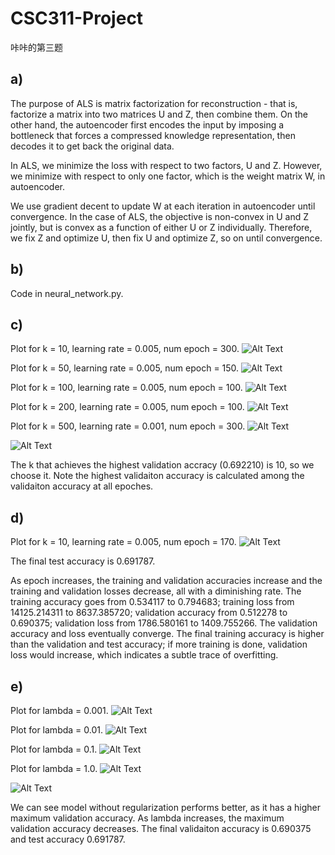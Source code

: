 # CSC311-Project
咔咔的第三题

## a)

The purpose of ALS is matrix factorization for reconstruction - that is, factorize a matrix into two matrices U and Z, then combine them. On the other hand, the autoencoder first encodes the input by imposing a bottleneck that forces a compressed knowledge representation, then decodes it to get back the original data.

In ALS, we minimize the loss with respect to two factors, U and Z. However, we minimize with respect to only one factor, which is the weight matrix W, in autoencoder.

We use gradient decent to update W at each iteration in autoencoder until convergence. In the case of ALS, the objective is non-convex in U and Z jointly, but is convex as a function of either U or Z individually. Therefore, we fix Z and optimize U, then fix U and optimize Z, so on until convergence. 


## b)

Code in neural_network.py.


## c)

Plot for k = 10, learning rate = 0.005, num epoch = 300.
![Alt Text](https://github.com/wsxwsx543/CSC311-Project/blob/kaka/starter_code/part_a/images/part_c/k%3D10/plot.png)

Plot for k = 50, learning rate = 0.005, num epoch = 150.
![Alt Text](https://github.com/wsxwsx543/CSC311-Project/blob/kaka/starter_code/part_a/images/part_c/k%3D50/plot.png)

Plot for k = 100, learning rate = 0.005, num epoch = 100.
![Alt Text](https://github.com/wsxwsx543/CSC311-Project/blob/kaka/starter_code/part_a/images/part_c/k%3D100/plot.png)

Plot for k = 200, learning rate = 0.005, num epoch = 100.
![Alt Text](https://github.com/wsxwsx543/CSC311-Project/blob/kaka/starter_code/part_a/images/part_c/k%3D200/plot.png)

Plot for k = 500, learning rate = 0.001, num epoch = 300.
![Alt Text](https://github.com/wsxwsx543/CSC311-Project/blob/kaka/starter_code/part_a/images/part_c/k%3D500/plot.png)

![Alt Text](https://github.com/wsxwsx543/CSC311-Project/blob/kaka/starter_code/part_a/images/part_c/summary.png)

The k that achieves the highest validation accracy (0.692210) is 10, so we choose it. Note the highest validaiton accuracy is calculated among the validaiton accuracy at all epoches.


## d)

Plot for k = 10, learning rate = 0.005, num epoch = 170.
![Alt Text](https://github.com/wsxwsx543/CSC311-Project/blob/kaka/starter_code/part_a/images/part_d/plot.png)

The final test accuracy is 0.691787.

As epoch increases, the training and validation accuracies increase and the training and validation losses decrease, all with a diminishing rate. The training accuracy goes from 0.534117 to 0.794683; training loss from 14125.214311 to 8637.385720; validation accuracy from 0.512278 to 0.690375; validation loss from 1786.580161 to 1409.755266. The validation accuracy and loss eventually converge. The final training accuracy is higher than the validation and test accuracy; if more training is done, validation loss would increase, which indicates a subtle trace of overfitting. 


## e)

Plot for lambda = 0.001.
![Alt Text](https://github.com/wsxwsx543/CSC311-Project/blob/kaka/starter_code/part_a/images/part_e/lambda%3D0dot001/plot.png)

Plot for lambda = 0.01.
![Alt Text](https://github.com/wsxwsx543/CSC311-Project/blob/kaka/starter_code/part_a/images/part_e/lambda%3D0dot01/plot.png)

Plot for lambda = 0.1.
![Alt Text](https://github.com/wsxwsx543/CSC311-Project/blob/kaka/starter_code/part_a/images/part_e/lambda%3D0dot1/plot.png)

Plot for lambda = 1.0.
![Alt Text](https://github.com/wsxwsx543/CSC311-Project/blob/kaka/starter_code/part_a/images/part_e/lambda%3D1/plot.png)

![Alt Text](https://github.com/wsxwsx543/CSC311-Project/blob/kaka/starter_code/part_a/images/part_e/summary.png)

We can see model without regularization performs better, as it has a higher maximum validation accuracy. As lambda increases, the maximum validation accuracy decreases. The final validaiton accuracy is 0.690375 and test accuracy 0.691787.

